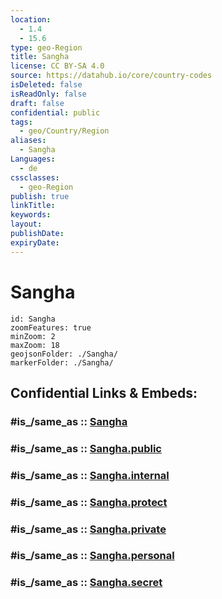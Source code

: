 ```yaml
---
location:
  - 1.4
  - 15.6
type: geo-Region
title: Sangha
license: CC BY-SA 4.0
source: https://datahub.io/core/country-codes
isDeleted: false
isReadOnly: false
draft: false
confidential: public
tags:
  - geo/Country/Region
aliases:
  - Sangha
Languages:
  - de
cssclasses:
  - geo-Region
publish: true
linkTitle:
keywords:
layout:
publishDate:
expiryDate:
---
```


# Sangha

```leaflet
id: Sangha
zoomFeatures: true 
minZoom: 2 
maxZoom: 18
geojsonFolder: ./Sangha/
markerFolder: ./Sangha/
```


## Confidential Links & Embeds: 

### #is_/same_as :: [Sangha](/_Standards/Earth/Continent/Africa/Africa~Central/Congo~Brazzaville/departments~Congo~Brazzaville/Sangha.md) 

### #is_/same_as :: [Sangha.public](/_public/Earth/Continent/Africa/Africa~Central/Congo~Brazzaville/departments~Congo~Brazzaville/Sangha.public.md) 

### #is_/same_as :: [Sangha.internal](/_internal/Earth/Continent/Africa/Africa~Central/Congo~Brazzaville/departments~Congo~Brazzaville/Sangha.internal.md) 

### #is_/same_as :: [Sangha.protect](/_protect/Earth/Continent/Africa/Africa~Central/Congo~Brazzaville/departments~Congo~Brazzaville/Sangha.protect.md) 

### #is_/same_as :: [Sangha.private](/_private/Earth/Continent/Africa/Africa~Central/Congo~Brazzaville/departments~Congo~Brazzaville/Sangha.private.md) 

### #is_/same_as :: [Sangha.personal](/_personal/Earth/Continent/Africa/Africa~Central/Congo~Brazzaville/departments~Congo~Brazzaville/Sangha.personal.md) 

### #is_/same_as :: [Sangha.secret](/_secret/Earth/Continent/Africa/Africa~Central/Congo~Brazzaville/departments~Congo~Brazzaville/Sangha.secret.md)


